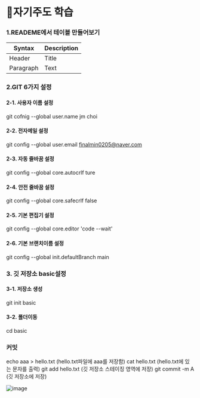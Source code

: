# 📖자기주도 학습 

###  1.READEME에서 테이블 만들어보기
| Syntax | Description |
| ----------- | ----------- |
| Header | Title |
| Paragraph | Text |****


### 2.GIT 6가지 설정
#### 2-1. 사용자 이름 설정
git cofnig --global user.name jm choi

#### 2-2. 전자메일 설정
git config --global user.email finalmin0205@naver.com

#### 2-3. 자동 줄바꿈 설정
git config --global core.autocrlf ture

#### 2-4. 안전 줄바꿈 설정
git config --global core.safecrlf false

#### 2-5. 기본 편집기 설정
git config --global core.editor 'code --wait'

#### 2-6. 기본 브랜치이름 설정
git config --global init.defaultBranch main


### 3. 깃 저장소 basic설정
#### 3-1. 저장소 생성
git init basic

#### 3-2. 폴더이동
cd basic

### 커밋
echo aaa > hello.txt (hello.txt파일에 aaa를 저장함)
cat hello.txt (hello.txt에 있는 문자를 출력)
git add hello.txt (깃 저장소 스테이징 영역에 저장)
git commit -m A (깃 저장소에 저장)


![image](https://github.com/finalmin0205/bigdatabusiness_jm/assets/144201052/970e1d15-17c3-4f38-8175-e17eee3de57c)
